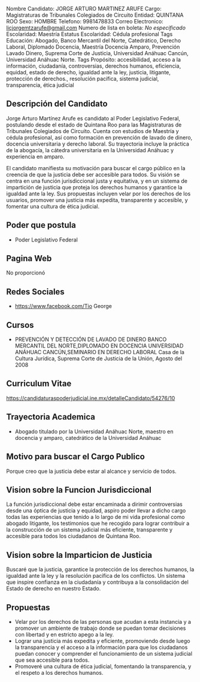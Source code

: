 Nombre Candidato: JORGE ARTURO MARTINEZ ARUFE
Cargo: Magistraturas de Tribunales Colegiados de Circuito
Entidad: QUINTANA ROO
Sexo: HOMBRE
Telefono: 9981478833
Correo Electronico: licjorgemtzarufe@gmail.com
Numero de lista en boleta: *No especificado*
Escolaridad: Maestría
Estatus Escolaridad: Cédula profesional
Tags Educación: Abogado, Banco Mercantil del Norte, Catedrático, Derecho Laboral, Diplomado Docencia, Maestría Docencia Amparo, Prevención Lavado Dinero, Suprema Corte de Justicia, Universidad Anáhuac Cancún, Universidad Anáhuac Norte.
Tags Propósito: accesibilidad, acceso a la información, ciudadanía, controversias, derechos humanos, eficiencia, equidad, estado de derecho, igualdad ante la ley, justicia, litigante, protección de derechos., resolución pacífica, sistema judicial, transparencia, ética judicial


## Descripción del Candidato 

Jorge Arturo Martínez Arufe es candidato al Poder Legislativo Federal, postulando desde el estado de Quintana Roo para las Magistraturas de Tribunales Colegiados de Circuito. Cuenta con estudios de Maestría y cédula profesional, así como formación en prevención de lavado de dinero, docencia universitaria y derecho laboral. Su trayectoria incluye la práctica de la abogacía, la cátedra universitaria en la Universidad Anáhuac y experiencia en amparo.

El candidato manifiesta su motivación para buscar el cargo público en la creencia de que la justicia debe ser accesible para todos. Su visión se centra en una función jurisdiccional justa y equitativa, y en un sistema de impartición de justicia que proteja los derechos humanos y garantice la igualdad ante la ley. Sus propuestas incluyen velar por los derechos de los usuarios, promover una justicia más expedita, transparente y accesible, y fomentar una cultura de ética judicial.


## Poder que postula

- Poder Legislativo Federal


## Pagina Web

No proporcionó


## Redes Sociales

- https://www.facebook.com/Tio George


## Cursos

- PREVENCIÓN Y DETECCIÓN DE LAVADO DE DINERO BANCO MERCANTIL DEL NORTE,DIPLOMADO EN DOCENCIA UNIVERSIDAD ANÁHUAC CANCÚN,SEMINARIO EN DERECHO LABORAL Casa de la Cultura Jurídica, Suprema Corte de Justicia de la Unión, Agosto del 2008


## Curriculum Vitae

https://candidaturaspoderjudicial.ine.mx/detalleCandidato/54276/10


## Trayectoria Academica

- Abogado titulado por la Universidad Anáhuac Norte, maestro en docencia y amparo, catedrático de la Universidad Anáhuac


## Motivo para buscar el Cargo Publico

Porque creo que la justicia debe estar al alcance y servicio de todos.


## Vision sobre la Funcion Jurisdiccional

La función jurisdiccional debe estar encaminada a dirimir controversias desde una óptica de justicia y equidad, aspiro poder llevar a dicho cargo todas las experiencias que tenido a lo largo de mi vida profesional como abogado litigante, los testimonios que he recogido para lograr contribuir a la construcción de un sistema judicial más eficiente, transparente y accesible para todos los ciudadanos de Quintana Roo.


## Vision sobre la Imparticion de Justicia

Buscaré que la justicia, garantice la protección de los derechos humanos, la igualdad ante la ley y la resolución pacífica de los conflictos. Un sistema que inspire confianza en la ciudadanía y contribuya a la consolidación del Estado de derecho en nuestro Estado.


## Propuestas

- Velar por los derechos de las personas que acudan a esta instancia y a promover un ambiente de trabajo donde se puedan tomar decisiones con libertad y en estricto apego a la ley.
- Lograr una justicia más expedita y eficiente, promoviendo desde luego la transparencia y el acceso a la información para que los ciudadanos puedan conocer y comprender el funcionamiento de un sistema judicial que sea accesible para todos.
- Promoveré una cultura de ética judicial, fomentando la transparencia, y el respeto a los derechos humanos.

